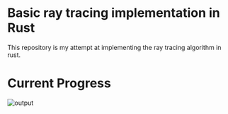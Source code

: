 # Basic ray tracing implementation in Rust
This repository is my attempt at implementing the ray tracing algorithm in rust.
# Current Progress
![output](https://github.com/user-attachments/assets/99e6fc5a-2cd9-475a-bdc7-b475c40c7114)
